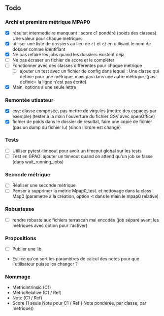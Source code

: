 ## Todo

### Archi et première métrique MPAP0

- [x] résultat intermediaire manquant : score c1 pondéré (poids des classes). Une valeur pour chaque metrique.
- [x] utiliser une liste de dossiers au lieu de `c1` et `c2` en utilisant le nom de dossier comme identifiant
- [x] Ne pas refaire les jobs quand les dossiers existent déjà
- [ ] Ne pas écraser un fichier de score et le compléter
- [ ] Fonctionner avec des classes différentes pour chaque métrique
  - [ ] ajouter un test avec un fichier de config dans lequel : Une classe qui définie pour une métrique, mais pas dans une autre métrique. (pas definie= la ligne n'est pas écrite)
- [x] Main, options à une seule lettre

### Remontée utisateur
- [x] csv: classe composée, pas mettre de virgules (mettre des espaces par exemple) (tester à la main l'ouverture du fichier CSV avec openOffice)
- [x] fichier de poids dans le dossier de resultat, faire une copie de fichier (pas un dump du fichier lu) (sinon l'ordre est changé)

### Tests

- [ ] Utiliser pytest-timeout pour avoir un timeout global sur les tests
- [ ] Test en GPAO: ajouter un timeout quand on attend qu'un job se fasse (dans wait_running_jobs)

### Seconde métrique

- [ ] Réaliser une seconde métrique
- [ ] Penser à supprimer la metric Mpap0_test. et nettoyage dans la class Map0 (parametre à la création, option -t dans le main le mpap0 relative)

### Robustesse

- [ ] rendre robuste aux fichiers terrascan mal encodés (job séparé avant les métriques avec option pour l'activer)

### Propositions

- [ ] Publier une lib

- Est-ce qu'on sort les paramètres de calcul des notes pour que l'utilisateur puisse les changer ?

### Nommage

- MetricIntrinsic (C1)
- MetricRelative (C1 / Ref)
- Note (C1 / Ref)
- Score (1 seule Note pour C1 / Ref ( Note pondérée, par classe, par metrique))

